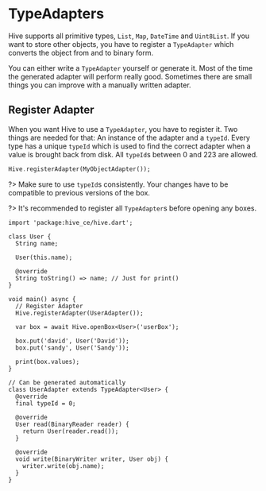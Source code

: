 # TypeAdapters

Hive supports all primitive types, `List`, `Map`, `DateTime` and `Uint8List`. If you want to store other objects, you have to register a `TypeAdapter` which converts the object from and to binary form.

You can either write a `TypeAdapter` yourself or generate it. Most of the time the generated adapter will perform really good. Sometimes there are small things you can improve with a manually written adapter.

## Register Adapter

When you want Hive to use a `TypeAdapter`, you have to register it. Two things are needed for that: An instance of the adapter and a `typeId`. Every type has a unique `typeId` which is used to find the correct adapter when a value is brought back from disk. All `typeId`s between 0 and 223 are allowed.

```dart
Hive.registerAdapter(MyObjectAdapter());
```

?> Make sure to use `typeId`s consistently. Your changes have to be compatible to previous versions of the box.

?> It's recommended to register all `TypeAdapter`s before opening any boxes.

```dart:dart:500px
import 'package:hive_ce/hive.dart';

class User {
  String name;

  User(this.name);

  @override
  String toString() => name; // Just for print()
}

void main() async {
  // Register Adapter
  Hive.registerAdapter(UserAdapter());

  var box = await Hive.openBox<User>('userBox');

  box.put('david', User('David'));
  box.put('sandy', User('Sandy'));

  print(box.values);
}

// Can be generated automatically
class UserAdapter extends TypeAdapter<User> {
  @override
  final typeId = 0;

  @override
  User read(BinaryReader reader) {
    return User(reader.read());
  }

  @override
  void write(BinaryWriter writer, User obj) {
    writer.write(obj.name);
  }
}
```
